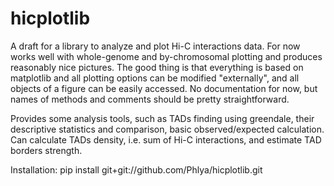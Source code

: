 hicplotlib
==========
A draft for a library to analyze and plot Hi-C interactions data. For now works well with whole-genome and by-chromosomal plotting and produces reasonably nice pictures. The good thing is that everything is based on matplotlib and all plotting options can be modified "externally", and all objects of a figure can be easily accessed. No documentation for now, but names of methods and comments should be pretty straightforward.

Provides some analysis tools, such as TADs finding using greendale, their descriptive statistics and comparison, basic observed/expected calculation. Can calculate TADs density, i.e. sum of Hi-C interactions, and estimate TAD borders strength.

Installation: pip install git+git://github.com/Phlya/hicplotlib.git
